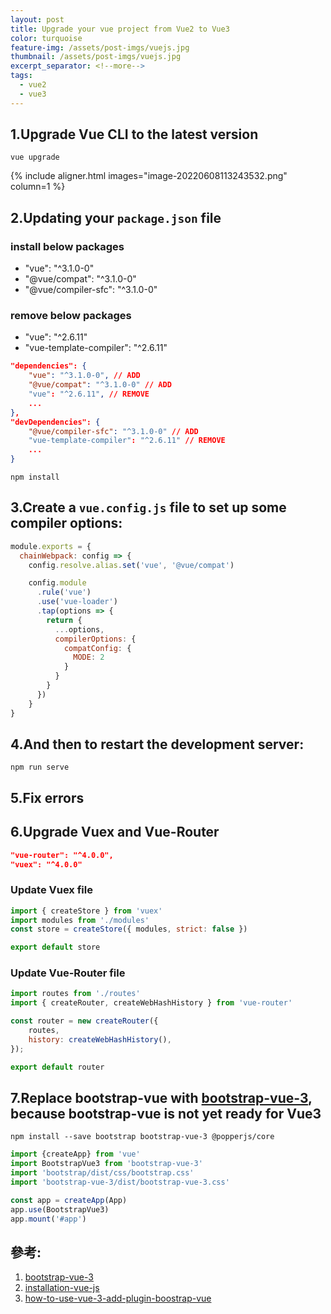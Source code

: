 ```yaml
---
layout: post
title: Upgrade your vue project from Vue2 to Vue3
color: turquoise
feature-img: /assets/post-imgs/vuejs.jpg
thumbnail: /assets/post-imgs/vuejs.jpg
excerpt_separator: <!--more-->
tags:
  - vue2
  - vue3
---
```


## 1.Upgrade Vue CLI to the latest version

```shell
vue upgrade
```

{% include aligner.html images="image-20220608113243532.png" column=1 %}

<!--more-->
## 2.Updating your `package.json` file

### install below packages
  - "vue": "^3.1.0-0"
  - "@vue/compat": "^3.1.0-0"
  - "@vue/compiler-sfc": "^3.1.0-0"

### remove below packages
  - "vue": "^2.6.11"
  - "vue-template-compiler": "^2.6.11"

```json
"dependencies": {
    "vue": "^3.1.0-0", // ADD
    "@vue/compat": "^3.1.0-0" // ADD
    "vue": "^2.6.11", // REMOVE
    ...
},
"devDependencies": {
    "@vue/compiler-sfc": "^3.1.0-0" // ADD
    "vue-template-compiler": "^2.6.11" // REMOVE
    ...
}
```
<!--more-->

```shell
npm install
```

## 3.Create a `vue.config.js` file to set up some compiler options:

```javascript
module.exports = {
  chainWebpack: config => {
    config.resolve.alias.set('vue', '@vue/compat')

    config.module
      .rule('vue')
      .use('vue-loader')
      .tap(options => {
        return {
          ...options,
          compilerOptions: {
            compatConfig: {
              MODE: 2
            }
          }
        }
      })
    }
}
```

## 4.And then to restart the development server:

```shell
npm run serve
```

## 5.Fix errors

## 6.Upgrade Vuex and Vue-Router

```json
"vue-router": "^4.0.0",
"vuex": "^4.0.0"
```

### Update Vuex file

```javascript
import { createStore } from 'vuex'
import modules from './modules'
const store = createStore({ modules, strict: false })

export default store
```

### Update Vue-Router file

```javascript
import routes from './routes'
import { createRouter, createWebHashHistory } from 'vue-router'

const router = new createRouter({
    routes,
    history: createWebHashHistory(),
});

export default router
```

## 7.Replace bootstrap-vue with [bootstrap-vue-3](https://cdmoro.github.io/bootstrap-vue-3/getting-started/#why-bootstrapvue3), because bootstrap-vue is not yet ready for Vue3

```shell
npm install --save bootstrap bootstrap-vue-3 @popperjs/core
```

```javascript
import {createApp} from 'vue'
import BootstrapVue3 from 'bootstrap-vue-3'
import 'bootstrap/dist/css/bootstrap.css'
import 'bootstrap-vue-3/dist/bootstrap-vue-3.css'

const app = createApp(App)
app.use(BootstrapVue3)
app.mount('#app')
```

## 參考:

1. [bootstrap-vue-3](https://www.npmjs.com/package/bootstrap-vue-3)
2. [installation-vue-js](https://cdmoro.github.io/bootstrap-vue-3/getting-started/#installation-vue-js)
3. [how-to-use-vue-3-add-plugin-boostrap-vue](https://stackoverflow.com/questions/63570340/how-to-use-vue-3-add-plugin-boostrap-vue)

